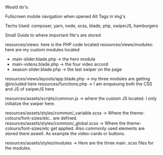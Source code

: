 
Would do's:

Fullscreen mobile navigation when opened
Alt Tags in img's



Techs Used:
composer, yarn, node, scss, blade, php, swiperJS, hamburgers


Small Guide to where important file's are stored 

resources/views:            here is the PHP code located
resources/views/modules:    here are my custom modules located
  - main-slider.blade.php ->    the hero module
  - main-videos.blade.php ->    the four video accord
  - season-slider.blade.php ->  the last swiper on the page

resources/views/layouts/app.blade.php   -> my three modules are getting @included here
resources/functions.php                 -> I am enqueuing both the CSS and JS of swiperJS here

resources/assets/scripts/common.js -> where the custom JS located. I only initialize the swiper here.

resources/assets/styles/common/_variable.scss -> Where the theme-colours/font-sizes/etc.. are defined. 
resources/assets/styles/common/_global.scss   -> Where the theme-colours/font-sizes/etc get applied. Also commonly used elements are stored there aswell. As example the video-cards or buttons.

resources/assets/styles/modules   ->  Here are the three main .scss files for the modules.  
